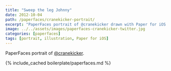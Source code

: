 ```yaml
---
title: "Sweep the leg Johnny"
date: 2012-10-04
path: /paperfaces/cranekicker-portrait/
excerpt: "PaperFaces portrait of @cranekicker drawn with Paper for iOS on an iPad."
image: ../../assets/images/paperfaces-cranekicker-twitter.jpg
categories: [paperfaces]
tags: [portrait, illustration, Paper for iOS]
---
```


PaperFaces portrait of [@cranekicker](https://twitter.com/cranekicker).

{% include_cached boilerplate/paperfaces.md %}
